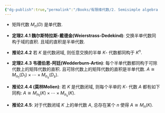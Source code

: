 ```yaml
---
{"dg-publish":true,"permalink":"/Books/有限维代数/2. Semisimple algebra 半单代数/2.4 Wedderburn-Artin 定理/","dgPassFrontmatter":true,"created":"2024-08-11T17:44:34.177+08:00","updated":"2024-08-16T20:50:53.552+08:00"}
---
```


+ 矩阵代数 $M_n(D)$ 是单代数.

+ **定理2.4.1 魏尔斯特拉斯-戴德金(Weierstrass-Dedekind)**: 交换半单代数同构于域的直积. 且域的直积是半单代数.

+ **推论2.4.2** 若 $K$ 是代数闭域, 则任意交换的半单 $K$- 代数都同构于 $K^n$. 

+ **定理2.4.3 韦德伯恩-阿廷(Wedderburn-Artin)**: 每个半单代数都同构于可除代数上的矩阵代数的直积. 且可除代数上的矩阵代数的直积是半单代数.  $A\cong M_{n_1}(D_1)\times\cdots\times M_{n_s}(D_s)$.

+ **推论2.4.4 (莫林Molien)**: 若 $K$ 是代数闭域, 则每个半单的 $K$- 代数 $A$ 都有如下同构:  $A\cong M_{n_1}(K)\times\cdots\times M_{n_s}(K)$.

+ **推论2.4.5**: 对于代数闭域 $K$ 上的单代数 $A$, 总存在某个 $n$ 使得 $A\cong M_n(K)$.